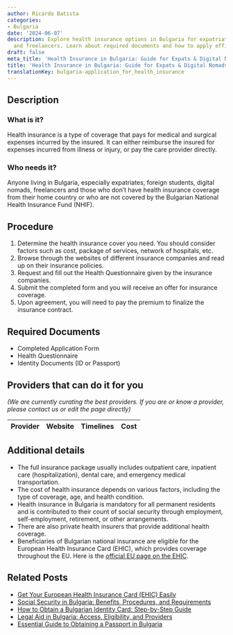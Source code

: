 ```yaml
---
author: Ricardo Batista
categories:
- Bulgaria
date: '2024-06-07'
description: Explore health insurance options in Bulgaria for expatriates, students,
  and freelancers. Learn about required documents and how to apply efficiently.
draft: false
meta_title: 'Health Insurance in Bulgaria: Guide for Expats & Digital Nomads'
title: 'Health Insurance in Bulgaria: Guide for Expats & Digital Nomads'
translationKey: bulgaria-application_for_health_insurance
---
```


## Description
### What is it?
Health insurance is a type of coverage that pays for medical and surgical expenses incurred by the insured. It can either reimburse the insured for expenses incurred from illness or injury, or pay the care provider directly.

### Who needs it?
Anyone living in Bulgaria, especially expatriates, foreign students, digital nomads, freelancers and those who don’t have health insurance coverage from their home country or who are not covered by the Bulgarian National Health Insurance Fund (NHIF).

## Procedure
1. Determine the health insurance cover you need. You should consider factors such as cost, package of services, network of hospitals, etc.
2. Browse through the websites of different insurance companies and read up on their insurance policies.
3. Request and fill out the Health Questionnaire given by the insurance companies.
4. Submit the completed form and you will receive an offer for insurance coverage.
5. Upon agreement, you will need to pay the premium to finalize the insurance contract.

## Required Documents
- Completed Application Form
- Health Questionnaire
- Identity Documents (ID or Passport)

## Providers that can do it for you

_(We are currently curating the best providers. If you are or know a provider, please contact us or edit the page directly)_

| Provider        |     Website     |     Timelines    |       Cost      |
| --------------- | --------------- |  :-------------: | :-------------: |

## Additional details
- The full insurance package usually includes outpatient care, inpatient care (hospitalization), dental care, and emergency medical transportation.
- The cost of health insurance depends on various factors, including the type of coverage, age, and health condition.
- Health insurance in Bulgaria is mandatory for all permanent residents and is contributed to their count of social security through employment, self-employment, retirement, or other arrangements.
- There are also private health insurers that provide additional health coverage.
- Beneficiaries of Bulgarian national insurance are eligible for the European Health Insurance Card (EHIC), which provides coverage throughout the EU. Here is the [official EU page on the EHIC](https://ec.europa.eu/social/main.jsp?catId=559).


## Related Posts

- [Get Your European Health Insurance Card (EHIC) Easily](https://tramitit.com/guides/bulgaria/issuance_of_a_european_health_insurance_card/)
- [Social Security in Bulgaria: Benefits, Procedures, and Requirements](https://tramitit.com/guides/bulgaria/application_for_social_security/)
- [How to Obtain a Bulgarian Identity Card: Step-by-Step Guide](https://tramitit.com/guides/bulgaria/issuance_of_an_identity_card/)
- [Legal Aid in Bulgaria: Access, Eligibility, and Providers](https://tramitit.com/guides/bulgaria/application_for_legal_aid/)
- [Essential Guide to Obtaining a Passport in Bulgaria](https://tramitit.com/guides/bulgaria/issuance_of_a_passport/)